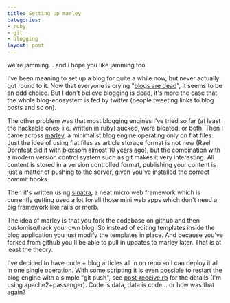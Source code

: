```yaml
---
title: Setting up marley
categories:
- ruby
- git
- blogging
layout: post
---
```


we're jamming... and i hope you like jamming too.

I've been meaning to set up a blog for quite a while now, but never actually
got round to it. Now that everyone is crying "[blogs are
dead](http://casesblog.blogspot.com/2009/01/is-blogging-dead-or-dying-will-twitter.html)",
it seems to be an odd choice.  But I don't believe blogging is dead, it's more
the case that the whole blog-ecosystem is fed by twitter (people tweeting links
to blog posts and so on).

The other problem was that most blogging engines I've tried so far (at least
the hackable ones, i.e. written in ruby) sucked, were bloated, or both. Then I
came across [marley](http://github.com/karmi/marley), a minimalist blog engine
operating only on flat files.  Just the idea of using flat files as article
storage format is not new (Rael Dornfest did it with
[bloxsom](http://www.blosxom.com/) almost 10 years ago), but the combination
with a modern version control system such as git makes it very interesting. All
content is stored in a version controlled format, publishing your content is
just a matter of pushing to the server, given you've installed the correct
commit hooks.

Then it's written using [sinatra](http://www.sinatrarb.com/), a neat micro web
framework which is currently getting used a lot for all those mini web apps
which don't need a big framework like rails or merb.

The idea of marley is that you fork the codebase on github and then
customise/hack your own blog. So instead of editing templates inside the blog
application you just modify the templates in place. And because you've forked
from github you'll be able to pull in updates to marley later. That is at least
the theory.

I've decided to have code + blog articles all in on repo so I can deploy it all
in one single operation. With some scripting it is even possible to restart the
blog engine with a simple "git push", see
[post-receive.rb](http://gist.github.com/69304) for the details (I'm using
apache2+passenger). Code is data, data is code... or how was that again?
